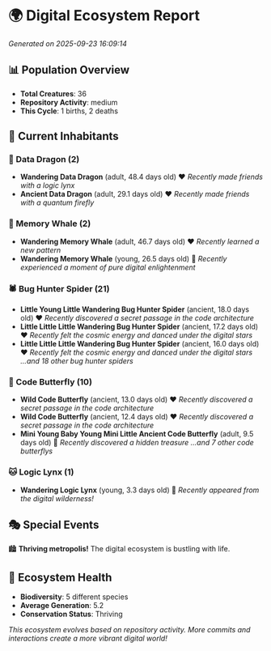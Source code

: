 # 🌍 Digital Ecosystem Report
*Generated on 2025-09-23 16:09:14*

## 📊 Population Overview
- **Total Creatures**: 36
- **Repository Activity**: medium
- **This Cycle**: 1 births, 2 deaths

## 👥 Current Inhabitants

### 🐉 Data Dragon (2)
- **Wandering Data Dragon** (adult, 48.4 days old) ❤️
  *Recently made friends with a logic lynx*
- **Ancient Data Dragon** (adult, 29.1 days old) ❤️
  *Recently made friends with a quantum firefly*

### 🐋 Memory Whale (2)
- **Wandering Memory Whale** (adult, 46.7 days old) ❤️
  *Recently learned a new pattern*
- **Wandering Memory Whale** (young, 26.5 days old) 💚
  *Recently experienced a moment of pure digital enlightenment*

### 🕷️ Bug Hunter Spider (21)
- **Little Young Little Wandering Bug Hunter Spider** (ancient, 18.0 days old) ❤️
  *Recently discovered a secret passage in the code architecture*
- **Little Little Little Wandering Bug Hunter Spider** (ancient, 17.2 days old) ❤️
  *Recently felt the cosmic energy and danced under the digital stars*
- **Little Little Little Wandering Bug Hunter Spider** (ancient, 16.0 days old) ❤️
  *Recently felt the cosmic energy and danced under the digital stars*
  *...and 18 other bug hunter spiders*

### 🦋 Code Butterfly (10)
- **Wild Code Butterfly** (ancient, 13.0 days old) ❤️
  *Recently discovered a secret passage in the code architecture*
- **Wild Code Butterfly** (ancient, 12.4 days old) ❤️
  *Recently discovered a secret passage in the code architecture*
- **Mini Young Baby Young Mini Little Ancient Code Butterfly** (adult, 9.5 days old) 💚
  *Recently discovered a hidden treasure*
  *...and 7 other code butterflys*

### 🐱 Logic Lynx (1)
- **Wandering Logic Lynx** (young, 3.3 days old) 💚
  *Recently appeared from the digital wilderness!*

## 🎭 Special Events

🏙️ **Thriving metropolis!** The digital ecosystem is bustling with life.

## 🔬 Ecosystem Health
- **Biodiversity**: 5 different species
- **Average Generation**: 5.2
- **Conservation Status**: Thriving

*This ecosystem evolves based on repository activity. More commits and interactions create a more vibrant digital world!*